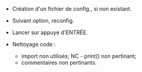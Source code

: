  - Création d'un fichier de config., si non existant.
 - Suivant option, reconfig.
 - Lancer sur appuye d'ENTRÉE.

 - Nettoyage code :
    - import non utilisés;
   NC - print() non pertinant;
    - commentaires non pertinants.
